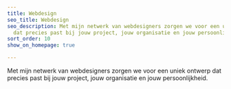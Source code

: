 ```yaml
---
title: Webdesign
seo_title: Webdesign
seo_description: Met mijn netwerk van webdesigners zorgen we voor een uniek ontwerp
  dat precies past bij jouw project, jouw organisatie en jouw persoonlijkheid.
sort_order: 10
show_on_homepage: true

---
```

Met mijn netwerk van webdesigners zorgen we voor een uniek ontwerp dat precies past bij jouw project, jouw organisatie en jouw persoonlijkheid.